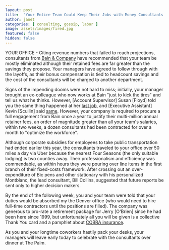 ```yaml
---
layout: post
title:  "Your Entire Team Could Keep Their Jobs with Money Consultants Got to Fire You"
author: janet
categories: [ consulting, gossip, labor ]
image: assets/images/fired.jpg
featured: false
hidden: false
---
```


YOUR OFFICE - Citing revenue numbers that failed to reach projections, consultants from [Bain & Company](https://www.bloomberg.com/research/stocks/private/snapshot.asp?privcapId=824396) have recommended that your team be mostly eliminated although their retained fees are far greater than the savings they propose. Your managers have agreed to follow through with the layoffs, as their bonus compensation is tied to headcount savings and the cost of the consultants will be charged to another department.

Signs of the impending dooms were not hard to miss; initially, your manager brought an ex-colleague who now works at Bain "just to kick the tires" and tell us what he thinks. However, [Account Supervisor] Susan [Floyd] told you the same thing happened at her [last job](https://blog.granted.com/2014/10/03/deloitte-consulting-recommends-mass-layoffs-at-iowa-public-universities/), and [Executive Assistant] Kevin [Scullin] said [same](https://www.nytimes.com/2004/02/07/sports/80-layoffs-at-madison-square-garden.html). However, your company is required to procure a full engagement from Bain once a year to justify their multi-million annual retainer fees, an order of magnitude greater than all your team's salaries, within two weeks, a dozen consultants had been contracted for over a month to "optimize the workforce".

Although corporate subsidies for employees to take public transportation had ended earlier this year, the consultants traveled to your office over 50 miles a day via Uber because the nearest Four Seasons (the only suitable lodging) is two counties away. Their professionalism and efficiency was commendable, as within hours they were pouring over line items in the first branch of their fixed-costs framework. After crossing out an over-expenditure of Bic pens and other stationary with his personalized Montblanc, the lead consultant, Bill Collins, suggested that future reports be sent only to higher decision makers.

By the end of the following week, you and your team were told that your duties would be absorbed my the Denver office (who would need to hire full-time contractors until the positions are filled). The company was generous to pro-rate a retirement package for Jerry [O'Brien] since he had been here since 1999, but unfortunately all you will be given is a collective Thank You card and a pamphlet about [COBRA insurance](https://www.cobrainsurance.com/).

As you and your longtime coworkers hastily pack your desks, your managers will leave early today to celebrate with the consultants over dinner at The Palm.